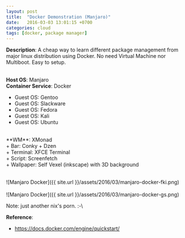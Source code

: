 ```yaml
---
layout: post
title:  "Docker Demonstration (Manjaro)"
date:   2016-03-03 13:01:15 +0700
categories: cloud
tags: [docker, package manager]
---
```


**Description**: A cheap way to learn different package management from major linux distribution using Docker. No need Virtual Machine nor Multiboot. Easy to setup.
<br/><br/>

**Host OS**: Manjaro<br/>
**Container Service**: Docker<br/>
+ Guest OS: Gentoo<br/>
+ Guest OS: Slackware<br/>
+ Guest OS: Fedora<br/>
+ Guest OS: Kali<br/>
+ Guest OS: Ubuntu<br/>
<br/>
**WM**: XMonad<br/>
+ Bar: Conky + Dzen<br/>
+ Terminal: XFCE Terminal<br/>
+ Script: Screenfetch<br/>
+ Wallpaper: Self Vexel (inkscape) with 3D background<br/>
<br/>


![Manjaro Docker]({{ site.url }}/assets/2016/03/manjaro-docker-fki.png)
<br/><br/>
![Manjaro Docker]({{ site.url }}/assets/2016/03/manjaro-docker-gs.png)
<br/>

Note: just another nix's porn. :-\ <br/>

**Reference**:<br/>

* <https://docs.docker.com/engine/quickstart/>


